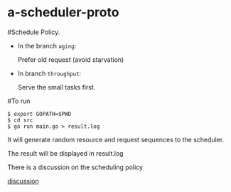 a-scheduler-proto
=================

#Schedule Policy.

* In the branch `aging`:

  Prefer old request (avoid starvation)

* In branch `throughput`:

  Serve the small tasks first.

#To run

```shell
$ export GOPATH=$PWD
$ cd src
$ go run main.go > result.log
```

It will generate random resource and request sequences to the scheduler.

The result will be displayed in result.log

There is a discussion on the scheduling policy 

[discussion](https://gist.github.com/yifan-gu/9286214)
